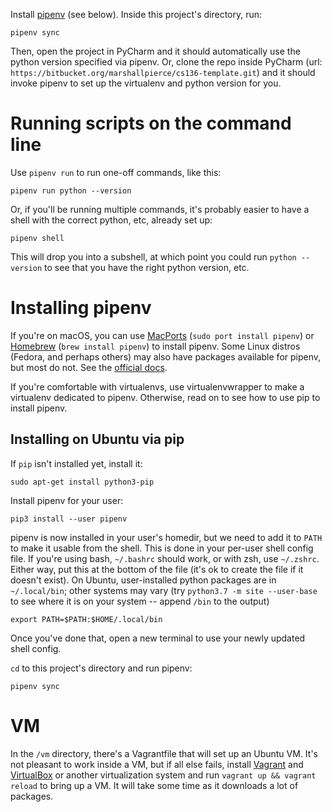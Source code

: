 Install [pipenv](https://pipenv.readthedocs.io/en/latest/) (see below). Inside this project's directory, run:

```
pipenv sync
```

Then, open the project in PyCharm and it should automatically use the python version specified via pipenv. Or, clone the repo inside PyCharm (url: `https://bitbucket.org/marshallpierce/cs136-template.git`) and it should invoke pipenv to set up the virtualenv and python version for you.

# Running scripts on the command line

Use `pipenv run` to run one-off commands, like this:

```
pipenv run python --version
```

Or, if you'll be running multiple commands, it's probably easier to have a shell with the correct python, etc, already set up:

```
pipenv shell
```

This will drop you into a subshell, at which point you could run `python --version` to see that you have the right python version, etc.

# Installing pipenv

If you're on macOS, you can use [MacPorts](https://www.macports.org/) (`sudo port install pipenv`) or [Homebrew](https://brew.sh/) (`brew install pipenv`) to install pipenv. Some Linux distros (Fedora, and perhaps others) may also have packages available for pipenv, but most do not. See the [official docs](https://pipenv.readthedocs.io/en/latest/#install-pipenv-today).

If you're comfortable with virtualenvs, use virtualenvwrapper to make a virtualenv dedicated to pipenv. Otherwise, read on to see how to use pip to install pipenv.

## Installing on Ubuntu via pip
 
If `pip` isn't installed yet, install it:

```
sudo apt-get install python3-pip
```

Install pipenv for your user:

```
pip3 install --user pipenv
```

pipenv is now installed in your user's homedir, but we need to add it to `PATH` to make it usable from the shell. This is done in your per-user shell config file. If you're using bash, `~/.bashrc` should work, or with zsh, use `~/.zshrc`. Either way, put this at the bottom of the file (it's ok to create the file if it doesn't exist). On Ubuntu, user-installed python packages are in `~/.local/bin`; other systems may vary (try `python3.7 -m site --user-base` to see where it is on your system -- append `/bin` to the output)

```
export PATH=$PATH:$HOME/.local/bin
```

Once you've done that, open a new terminal to use your newly updated shell config.

`cd` to this project's directory and run pipenv:

```
pipenv sync
```

# VM

In the `/vm` directory, there's a Vagrantfile that will set up an Ubuntu VM. It's not pleasant to work inside a VM, but if all else fails, install [Vagrant](https://www.vagrantup.com/) and [VirtualBox](https://www.virtualbox.org/) or another virtualization system and run `vagrant up && vagrant reload` to bring up a VM. It will take some time as it downloads a lot of packages.